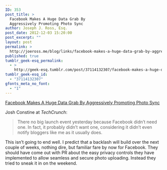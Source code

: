 ```yaml
---
ID: 353
post_title: >
  Facebook Makes A Huge Data Grab By
  Aggressively Promoting Photo Sync
author: Joseph J. Ross, Esq.
post_date: 2012-12-03 15:20:00
post_excerpt: ""
layout: post
permalink: >
  http://joeross.me/blog/links/facebook-makes-a-huge-data-grab-by-aggressively/
published: true
tumblr_geek-esq_permalink:
  - >
    http://geek-esq.tumblr.com/post/37114132307/facebook-makes-a-huge-data-grab-by-aggressively
tumblr_geek-esq_id:
  - "37114132307"
gfonts_meta_no_font:
  - "1"
---
```

<a href='http://techcrunch.com/2012/12/01/facebook-photo-sync-data/'>Facebook Makes A Huge Data Grab By Aggressively Promoting Photo Sync</a><div class="link_description"><p>Josh Constine at <em>TechCrunch</em>:</p>

<blockquote>
  <p>There no big launch event yesterday because Facebook didn’t need one. In fact, it probably didn’t want one, considering it didn’t even notify bloggers like me as it usually does.</p>
</blockquote>

<p>This isn&#8217;t going to end well. I predict that a backlash will build over the next couple of weeks, nothing dire, but familiar fare by now for Facebook. They should have come out with PR about the easy privacy controls they have implemented to allow seamless and secure photo uploading. Instead they tried to sneak it in on the weekend.</p></div>